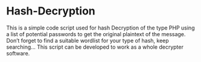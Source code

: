 # Hash-Decryption

This is a simple code script used for hash Decryption of the type PHP using a list of potential passwords to get the original plaintext of the message.
Don’t forget to find a suitable wordlist for your type of hash, keep searching...
This script can be developed to work as a whole decrypter software.
